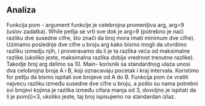 ## Analiza
Funkcija pom - argument funkcije je celebrojna promenljiva arg, arg>9 (uslov zadatka). While petlja se vrti sve dok je arg>9 (potrebno je naći razliku dve susedne cifre, što znači da broj mora imati minimum dve cifre). Uzimamo poslednje dve cifre u broju arg kako bismo mogli da utvrdimo razliku izmedju njih, i proveravamo da li je ta razlika veća od maksimalne razlike.(ukoliko jeste, maksimalna razlika dobija vrednost trenutne razlike). Takodje broj arg delimo sa 10.
Main- korisnik sa standardnog ulaza unosi dva celobrojna broja A i B, koji oznacavaju pocetak i kraj intervala. Koristimo for petlju da bismo ispitali sve brojeve od A do B. Funkcija pom će vratiti najvecu razliku između susedne dve cifre u broju, a pošto su nama potrebni svi brojevi kojima je razlika između cifara manja od 3, dovoljno je ispitati da li je pom(i)<3, ukoliko jeste, taj broj ispisujemo na standardan izlaz.
